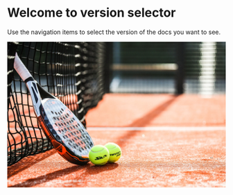 # Welcome to version selector
Use the navigation items to select the version of the docs you want to see.

![BIRD PHOTOS](foto.jpg)